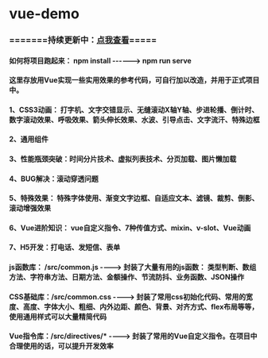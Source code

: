 # vue-demo
### =======持续更新中：[点我查看](https://zhouaizhuang.github.io/vue-demo/)=====
#### 如何将项目跑起来： npm install ------>   npm run serve 
#### 这里存放用Vue实现一些实用效果的参考代码，可自行加以改造，并用于正式项目中。
#### 1、CSS3动画： 打字机、文字交错显示、无缝滚动X轴Y轴、步进轮播、倒计时、数字滚动效果、呼吸效果、箭头伸长效果、水波、引导点击、文字流汗、特殊边框
#### 2、通用组件
#### 3、性能瓶颈突破：时间分片技术、虚拟列表技术、分页加载、图片懒加载
#### 4、BUG解决：滚动穿透问题
#### 5、特殊效果： 特殊字体使用、渐变文字边框、自适应文本、滤镜、裁剪、倒影、滚动增强效果
#### 6、Vue进阶知识： vue自定义指令、7种传值方式、mixin、v-slot、Vue动画
#### 7、H5开发：打电话、发短信、表单
#### js函数库： /src/common.js   ----> 封装了大量有用的js函数： 类型判断、数组方法、字符串方法、日期方法、金额操作、节流防抖、业务函数、JSON操作
#### CSS基础库：/src/common.css ----> 封装了常用css初始化代码、常用的宽度、高度、字体大小、粗细、内外边距、颜色、背景、对齐方式、flex布局等等，使用通用样式可以大量精简代码
#### Vue指令库：/src/directives/* ----> 封装了常用的Vue自定义指令。在项目中合理使用的话，可以提升开发效率